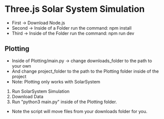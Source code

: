 # Three.js Solar System Simulation
* First -> Download Node.js
* Second -> Inside of a Folder run the command:
npm install
* Third -> Inside of the Folder run the command:
npm run dev

## Plotting
* Inside of Plotting/main.py -> change downloads_folder to the path to your own
* And change project_folder to the path to the Plotting folder inside of the project
* Note: Plotting only works with SolarSystem
1. Run SolarSystem Simulation
2. Download Data
3. Run "python3 main.py" inside of the Plotting folder.
* Note the script will move files from your downloads folder for you.
